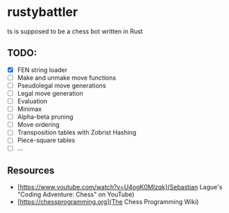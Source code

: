 # rustybattler

ts is supposed to be a chess bot written in Rust

## TODO: 

- [x] FEN string loader
- [ ] Make and unmake move functions
- [ ] Pseudolegal move generations
- [ ] Legal move generation
- [ ] Evaluation
- [ ] Minimax
- [ ] Alpha-beta pruning
- [ ] Move ordering
- [ ] Transposition tables with Zobrist Hashing
- [ ] Piece-square tables
- [ ] ...

## Resources

- [https://www.youtube.com/watch?v=U4ogK0MIzqk](Sebastian Lague's "Coding Adventure: Chess" on YouTube)
- [https://chessprogramming.org](The Chess Programming Wiki)